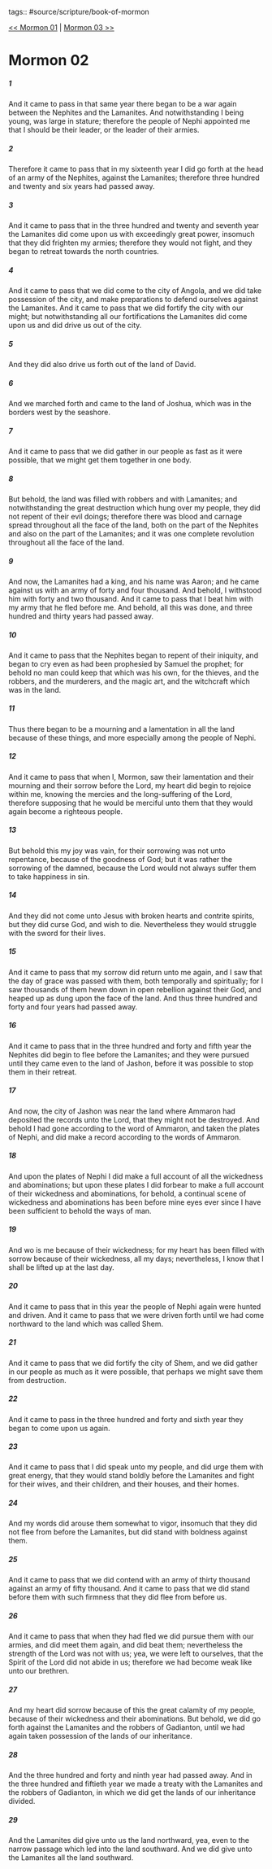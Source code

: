 tags:: #source/scripture/book-of-mormon

[<< Mormon 01](book-of-mormon/13_Mormon/Mormon_01.md) | [Mormon 03 >>](book-of-mormon/13_Mormon/Mormon_03.md)

# Mormon 02

##### 1

And it came to pass in that same year there began to be a war again between the Nephites and the Lamanites. And notwithstanding I being young, was large in stature; therefore the people of Nephi appointed me that I should be their leader, or the leader of their armies.

##### 2

Therefore it came to pass that in my sixteenth year I did go forth at the head of an army of the Nephites, against the Lamanites; therefore three hundred and twenty and six years had passed away.

##### 3

And it came to pass that in the three hundred and twenty and seventh year the Lamanites did come upon us with exceedingly great power, insomuch that they did frighten my armies; therefore they would not fight, and they began to retreat towards the north countries.

##### 4

And it came to pass that we did come to the city of Angola, and we did take possession of the city, and make preparations to defend ourselves against the Lamanites. And it came to pass that we did fortify the city with our might; but notwithstanding all our fortifications the Lamanites did come upon us and did drive us out of the city.

##### 5

And they did also drive us forth out of the land of David.

##### 6

And we marched forth and came to the land of Joshua, which was in the borders west by the seashore.

##### 7

And it came to pass that we did gather in our people as fast as it were possible, that we might get them together in one body.

##### 8

But behold, the land was filled with robbers and with Lamanites; and notwithstanding the great destruction which hung over my people, they did not repent of their evil doings; therefore there was blood and carnage spread throughout all the face of the land, both on the part of the Nephites and also on the part of the Lamanites; and it was one complete revolution throughout all the face of the land.

##### 9

And now, the Lamanites had a king, and his name was Aaron; and he came against us with an army of forty and four thousand. And behold, I withstood him with forty and two thousand. And it came to pass that I beat him with my army that he fled before me. And behold, all this was done, and three hundred and thirty years had passed away.

##### 10

And it came to pass that the Nephites began to repent of their iniquity, and began to cry even as had been prophesied by Samuel the prophet; for behold no man could keep that which was his own, for the thieves, and the robbers, and the murderers, and the magic art, and the witchcraft which was in the land.

##### 11

Thus there began to be a mourning and a lamentation in all the land because of these things, and more especially among the people of Nephi.

##### 12

And it came to pass that when I, Mormon, saw their lamentation and their mourning and their sorrow before the Lord, my heart did begin to rejoice within me, knowing the mercies and the long-suffering of the Lord, therefore supposing that he would be merciful unto them that they would again become a righteous people.

##### 13

But behold this my joy was vain, for their sorrowing was not unto repentance, because of the goodness of God; but it was rather the sorrowing of the damned, because the Lord would not always suffer them to take happiness in sin.

##### 14

And they did not come unto Jesus with broken hearts and contrite spirits, but they did curse God, and wish to die. Nevertheless they would struggle with the sword for their lives.

##### 15

And it came to pass that my sorrow did return unto me again, and I saw that the day of grace was passed with them, both temporally and spiritually; for I saw thousands of them hewn down in open rebellion against their God, and heaped up as dung upon the face of the land. And thus three hundred and forty and four years had passed away.

##### 16

And it came to pass that in the three hundred and forty and fifth year the Nephites did begin to flee before the Lamanites; and they were pursued until they came even to the land of Jashon, before it was possible to stop them in their retreat.

##### 17

And now, the city of Jashon was near the land where Ammaron had deposited the records unto the Lord, that they might not be destroyed. And behold I had gone according to the word of Ammaron, and taken the plates of Nephi, and did make a record according to the words of Ammaron.

##### 18

And upon the plates of Nephi I did make a full account of all the wickedness and abominations; but upon these plates I did forbear to make a full account of their wickedness and abominations, for behold, a continual scene of wickedness and abominations has been before mine eyes ever since I have been sufficient to behold the ways of man.

##### 19

And wo is me because of their wickedness; for my heart has been filled with sorrow because of their wickedness, all my days; nevertheless, I know that I shall be lifted up at the last day.

##### 20

And it came to pass that in this year the people of Nephi again were hunted and driven. And it came to pass that we were driven forth until we had come northward to the land which was called Shem.

##### 21

And it came to pass that we did fortify the city of Shem, and we did gather in our people as much as it were possible, that perhaps we might save them from destruction.

##### 22

And it came to pass in the three hundred and forty and sixth year they began to come upon us again.

##### 23

And it came to pass that I did speak unto my people, and did urge them with great energy, that they would stand boldly before the Lamanites and fight for their wives, and their children, and their houses, and their homes.

##### 24

And my words did arouse them somewhat to vigor, insomuch that they did not flee from before the Lamanites, but did stand with boldness against them.

##### 25

And it came to pass that we did contend with an army of thirty thousand against an army of fifty thousand. And it came to pass that we did stand before them with such firmness that they did flee from before us.

##### 26

And it came to pass that when they had fled we did pursue them with our armies, and did meet them again, and did beat them; nevertheless the strength of the Lord was not with us; yea, we were left to ourselves, that the Spirit of the Lord did not abide in us; therefore we had become weak like unto our brethren.

##### 27

And my heart did sorrow because of this the great calamity of my people, because of their wickedness and their abominations. But behold, we did go forth against the Lamanites and the robbers of Gadianton, until we had again taken possession of the lands of our inheritance.

##### 28

And the three hundred and forty and ninth year had passed away. And in the three hundred and fiftieth year we made a treaty with the Lamanites and the robbers of Gadianton, in which we did get the lands of our inheritance divided.

##### 29

And the Lamanites did give unto us the land northward, yea, even to the narrow passage which led into the land southward. And we did give unto the Lamanites all the land southward.
